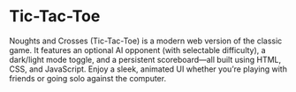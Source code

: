 # Tic-Tac-Toe
Noughts and Crosses (Tic-Tac-Toe) is a modern web version of the classic game. It features an optional AI opponent (with selectable difficulty), a dark/light mode toggle, and a persistent scoreboard—all built using HTML, CSS, and JavaScript. Enjoy a sleek, animated UI whether you’re playing with friends or going solo against the computer.
